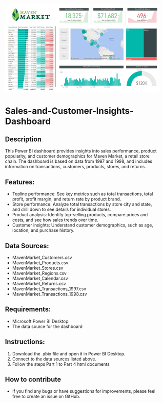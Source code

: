 
![Image Alt](https://github.com/aakashmohikar/Sales-and-Customer-Insights-Dashboard/blob/39d842756ca2198d12200b85a2d73bc04551996c/Sales%20and%20Customer%20Insight%20Dashboard%20Image.jpg)

# Sales-and-Customer-Insights-Dashboard

## Description

This Power BI dashboard provides insights into sales performance, product popularity, and customer demographics for Maven Market, a retail store chain. The dashboard is based on data from 1997 and 1998, and includes information on transactions, customers, products, stores, and returns.


## Features:

- Topline performance: See key metrics such as total transactions, total profit, profit margin, and return rate by product brand.
- Store performance: Analyze total transactions by store city and state, and drill down to see details for individual stores.
- Product analysis: Identify top-selling products, compare prices and costs, and see how sales trends over time.
- Customer insights: Understand customer demographics, such as age, location, and purchase history.


## Data Sources:

- MavenMarket_Customers.csv
- MavenMarket_Products.csv
- MavenMarket_Stores.csv
- MavenMarket_Regions.csv
- MavenMarket_Calendar.csv
- MavenMarket_Returns.csv
- MavenMarket_Transactions_1997.csv
- MavenMarket_Transactions_1998.csv


## Requirements:
- Microsoft Power BI Desktop
- The data source for the dashboard

## Instructions:

1. Download the .pbix file and open it in Power BI Desktop.
2. Connect to the data sources listed above.
3. Follow the steps Part 1 to Part 4 html documents


## How to contribute

- If you find any bugs or have suggestions for improvements, please feel free to create an issue on GitHub.

